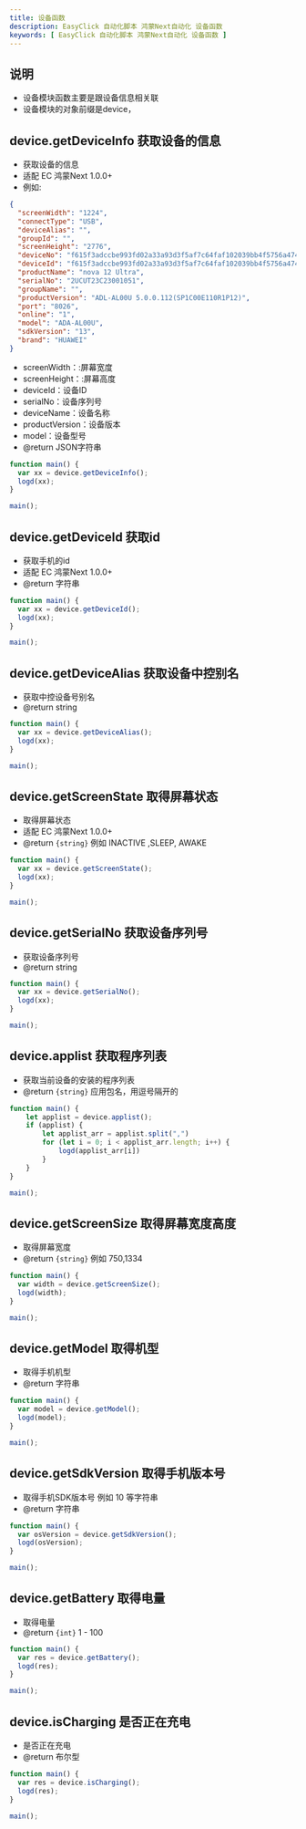 ```yaml
---
title: 设备函数
description: EasyClick 自动化脚本 鸿蒙Next自动化 设备函数
keywords: [ EasyClick 自动化脚本 鸿蒙Next自动化 设备函数 ]
---
```


## 说明

- 设备模块函数主要是跟设备信息相关联
- 设备模块的对象前缀是device，

## device.getDeviceInfo 获取设备的信息

* 获取设备的信息
* 适配 EC 鸿蒙Next 1.0.0+
* 例如:

```json showLineNumbers
{
  "screenWidth": "1224",
  "connectType": "USB",
  "deviceAlias": "",
  "groupId": "",
  "screenHeight": "2776",
  "deviceNo": "f615f3adccbe993fd02a33a93d3f5af7c64faf102039bb4f5756a474fdd62bac",
  "deviceId": "f615f3adccbe993fd02a33a93d3f5af7c64faf102039bb4f5756a474fdd62bac",
  "productName": "nova 12 Ultra",
  "serialNo": "2UCUT23C23001051",
  "groupName": "",
  "productVersion": "ADL-AL00U 5.0.0.112(SP1C00E110R1P12)",
  "port": "8026",
  "online": "1",
  "model": "ADA-AL00U",
  "sdkVersion": "13",
  "brand": "HUAWEI"
}
```

* screenWidth：:屏幕宽度
* screenHeight：:屏幕高度
* deviceId：设备ID
* serialNo：设备序列号
* deviceName：设备名称
* productVersion：设备版本
* model：设备型号
* @return JSON字符串

```javascript showLineNumbers
function main() {
  var xx = device.getDeviceInfo();
  logd(xx);
}

main();
```

## device.getDeviceId 获取id

* 获取手机的id
* 适配 EC 鸿蒙Next 1.0.0+
* @return 字符串

```javascript showLineNumbers
function main() {
  var xx = device.getDeviceId();
  logd(xx);
}

main();
```

## device.getDeviceAlias 获取设备中控别名

* 获取中控设备号别名
* @return string

```javascript showLineNumbers
function main() {
  var xx = device.getDeviceAlias();
  logd(xx);
}

main();
 ```


## device.getScreenState 取得屏幕状态

* 取得屏幕状态
* 适配 EC 鸿蒙Next 1.0.0+
* @return `{string}` 例如 INACTIVE ,SLEEP, AWAKE

```javascript showLineNumbers
function main() {
  var xx = device.getScreenState();
  logd(xx);
}

main();
 ```

## device.getSerialNo 获取设备序列号

* 获取设备序列号
* @return string

```javascript showLineNumbers
function main() {
  var xx = device.getSerialNo();
  logd(xx);
}

main();
```



## device.applist 获取程序列表

* 获取当前设备的安装的程序列表
* @return `{string}` 应用包名，用逗号隔开的

```javascript showLineNumbers
function main() {
    let applist = device.applist();
    if (applist) {
        let applist_arr = applist.split(",")
        for (let i = 0; i < applist_arr.length; i++) {
            logd(applist_arr[i])
        }
    }
}

main();
```




## device.getScreenSize 取得屏幕宽度高度

* 取得屏幕宽度
* @return `{string}` 例如 750,1334

```javascript showLineNumbers
function main() {
  var width = device.getScreenSize();
  logd(width);
}

main();
```



## device.getModel 取得机型

* 取得手机机型
* @return 字符串

```javascript showLineNumbers
function main() {
  var model = device.getModel();
  logd(model);
}

main();
```

## device.getSdkVersion 取得手机版本号

* 取得手机SDK版本号 例如 10 等字符串
* @return 字符串

```javascript showLineNumbers
function main() {
  var osVersion = device.getSdkVersion();
  logd(osVersion);
}

main();
```

## device.getBattery 取得电量

* 取得电量
* @return `{int}` 1 - 100

```javascript showLineNumbers
function main() {
  var res = device.getBattery();
  logd(res);
}

main();
```

## device.isCharging 是否正在充电

* 是否正在充电
* @return 布尔型

```javascript showLineNumbers
function main() {
  var res = device.isCharging();
  logd(res);
}

main();
```

